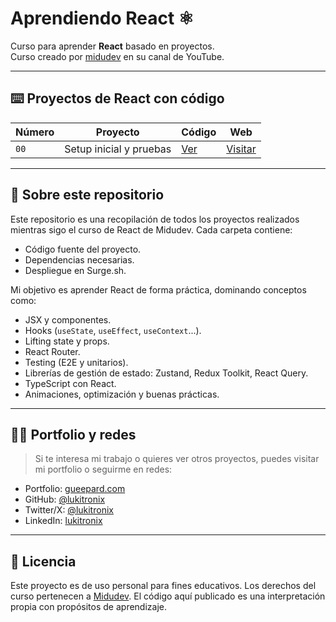 # Aprendiendo React ⚛️

Curso para aprender **React** basado en proyectos.  
Curso creado por [midudev](https://www.youtube.com/watch?v=7iobxzd_2wY) en su canal de YouTube.

---

## ⌨️ Proyectos de React con código

| Número | Proyecto | Código | Web |
|--------|----------|--------|-----|
| `00` | Setup inicial y pruebas | [Ver](00-twitter-follow-card/) | [Visitar](https://LKTX-react-00.surge.sh) |
<!--
| `01` | Twitter Follow Card | [Ver](01-twitter-follow-card/) | [Visitar](https://LKTX-react-01.surge.sh) |
| `02` | Tic Tac Toe | [Ver](02-tic-tac-toe/) | [Visitar](https://LKTX-react-02.surge.sh) |
| `03` | Mouse Follower | [Ver](03-mouse-follower/) | [Visitar](https://LKTX-react-03.surge.sh) |
| `04` | Prueba técnica con Promesas, fetching y testing E2E | [Ver](04-react-prueba-tecnica/) | [Visitar](https://LKTX-react-04.surge.sh) |
| `05` | Buscador de películas con formularios y API | [Ver](05-react-buscador-peliculas/) | [Visitar](https://LKTX-react-05.surge.sh) |
| `06` | Ecommerce con carrito de compras | [Ver](06-shopping-cart/) | [Visitar](https://LKTX-react-06.surge.sh) |
| `07` | React Router desde cero | [Ver](07-midu-router/) | [Visitar](https://LKTX-react-07.surge.sh) |
| `08` | Todo App con TypeScript y animaciones | [Ver](08-todo-app-typescript/) | [Visitar](https://LKTX-react-08.surge.sh) |
| `09` | Google Translate con ChatGPT y TS | [Ver](09-google-translate-clone/) | [Visitar](https://LKTX-react-09.surge.sh) |
| `10` | CRUD con Redux Toolkit y TypeScript | [Ver](10-crud-redux/) | [Visitar](https://LKTX-react-10.surge.sh) |
| `11` | Prueba técnica con TS y React | [Ver](11-typescript-prueba-tecnica/) | [Visitar](https://LKTX-react-11.surge.sh) |
| `11b` | Prueba técnica con TS + React Query | [Ver](11b-typescript-prueba-tecnica-with-react-query/) | [Visitar](https://LKTX-react-11b.surge.sh) |
| `12` | Sistema de comentarios con React Query | [Ver](12-comments-react-query/) | [Visitar](https://LKTX-react-12.surge.sh) |
| `13` | JavaScript Quiz con Zustand + TS | [Ver](13-javascript-quiz-con-zustand/) | [Visitar](https://LKTX-react-13.surge.sh) |
| `14` | Hacker News con SWR + TS | [Ver](14-hacker-news-prueba-tecnica/) | [Visitar](https://LKTX-react-14.surge.sh) |
-->

---

## 🚀 Sobre este repositorio

Este repositorio es una recopilación de todos los proyectos realizados mientras sigo el curso de React de Midudev. Cada carpeta contiene:

- Código fuente del proyecto.
- Dependencias necesarias.
- Despliegue en Surge.sh.

Mi objetivo es aprender React de forma práctica, dominando conceptos como:

- JSX y componentes.
- Hooks (`useState`, `useEffect`, `useContext`...).
- Lifting state y props.
- React Router.
- Testing (E2E y unitarios).
- Librerías de gestión de estado: Zustand, Redux Toolkit, React Query.
- TypeScript con React.
- Animaciones, optimización y buenas prácticas.

---

## 🧑‍💻 Portfolio y redes

> Si te interesa mi trabajo o quieres ver otros proyectos, puedes visitar mi portfolio o seguirme en redes:

- Portfolio: [gueepard.com](https://gueepard.com)
- GitHub: [@lukitronix](https://github.com/lukitronix)
- Twitter/X: [@lukitronix](https://twitter.com/lukitronix)
- LinkedIn: [lukitronix](https://linkedin.com/in/lukitronix)

---

## 📄 Licencia

Este proyecto es de uso personal para fines educativos. Los derechos del curso pertenecen a [Midudev](https://midu.dev). El código aquí publicado es una interpretación propia con propósitos de aprendizaje.